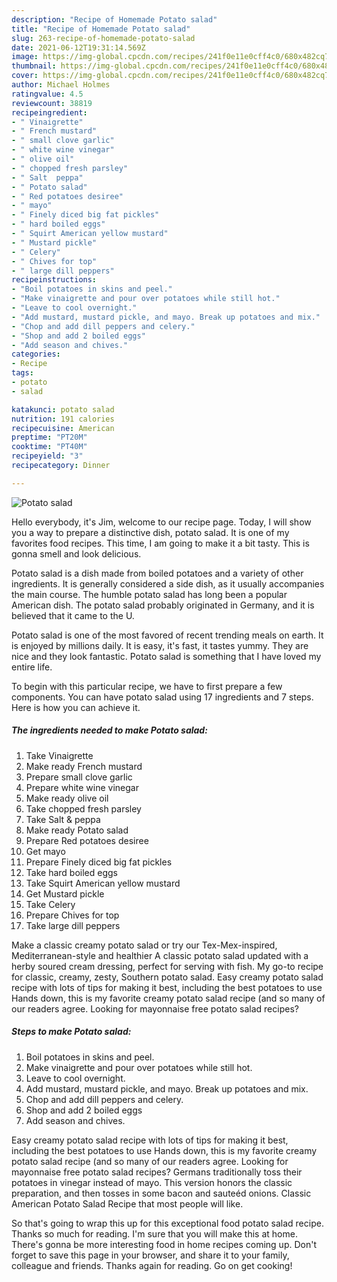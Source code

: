 ```yaml
---
description: "Recipe of Homemade Potato salad"
title: "Recipe of Homemade Potato salad"
slug: 263-recipe-of-homemade-potato-salad
date: 2021-06-12T19:31:14.569Z
image: https://img-global.cpcdn.com/recipes/241f0e11e0cff4c0/680x482cq70/potato-salad-recipe-main-photo.jpg
thumbnail: https://img-global.cpcdn.com/recipes/241f0e11e0cff4c0/680x482cq70/potato-salad-recipe-main-photo.jpg
cover: https://img-global.cpcdn.com/recipes/241f0e11e0cff4c0/680x482cq70/potato-salad-recipe-main-photo.jpg
author: Michael Holmes
ratingvalue: 4.5
reviewcount: 38819
recipeingredient:
- " Vinaigrette"
- " French mustard"
- " small clove garlic"
- " white wine vinegar"
- " olive oil"
- " chopped fresh parsley"
- " Salt  peppa"
- " Potato salad"
- " Red potatoes desiree"
- " mayo"
- " Finely diced big fat pickles"
- " hard boiled eggs"
- " Squirt American yellow mustard"
- " Mustard pickle"
- " Celery"
- " Chives for top"
- " large dill peppers"
recipeinstructions:
- "Boil potatoes in skins and peel."
- "Make vinaigrette and pour over potatoes while still hot."
- "Leave to cool overnight."
- "Add mustard, mustard pickle, and mayo. Break up potatoes and mix."
- "Chop and add dill peppers and celery."
- "Shop and add 2 boiled eggs"
- "Add season and chives."
categories:
- Recipe
tags:
- potato
- salad

katakunci: potato salad 
nutrition: 191 calories
recipecuisine: American
preptime: "PT20M"
cooktime: "PT40M"
recipeyield: "3"
recipecategory: Dinner

---
```



![Potato salad](https://img-global.cpcdn.com/recipes/241f0e11e0cff4c0/680x482cq70/potato-salad-recipe-main-photo.jpg)

Hello everybody, it's Jim, welcome to our recipe page. Today, I will show you a way to prepare a distinctive dish, potato salad. It is one of my favorites food recipes. This time, I am going to make it a bit tasty. This is gonna smell and look delicious.

Potato salad is a dish made from boiled potatoes and a variety of other ingredients. It is generally considered a side dish, as it usually accompanies the main course. The humble potato salad has long been a popular American dish. The potato salad probably originated in Germany, and it is believed that it came to the U.

Potato salad is one of the most favored of recent trending meals on earth. It is enjoyed by millions daily. It is easy, it's fast, it tastes yummy. They are nice and they look fantastic. Potato salad is something that I have loved my entire life.


To begin with this particular recipe, we have to first prepare a few components. You can have potato salad using 17 ingredients and 7 steps. Here is how you can achieve it.

<!--inarticleads1-->

##### The ingredients needed to make Potato salad:

1. Take  Vinaigrette
1. Make ready  French mustard
1. Prepare  small clove garlic
1. Prepare  white wine vinegar
1. Make ready  olive oil
1. Take  chopped fresh parsley
1. Take  Salt &amp; peppa
1. Make ready  Potato salad
1. Prepare  Red potatoes desiree
1. Get  mayo
1. Prepare  Finely diced big fat pickles
1. Take  hard boiled eggs
1. Take  Squirt American yellow mustard
1. Get  Mustard pickle
1. Take  Celery
1. Prepare  Chives for top
1. Take  large dill peppers


Make a classic creamy potato salad or try our Tex-Mex-inspired, Mediterranean-style and healthier A classic potato salad updated with a herby soured cream dressing, perfect for serving with fish. My go-to recipe for classic, creamy, zesty, Southern potato salad. Easy creamy potato salad recipe with lots of tips for making it best, including the best potatoes to use Hands down, this is my favorite creamy potato salad recipe (and so many of our readers agree. Looking for mayonnaise free potato salad recipes? 

<!--inarticleads2-->

##### Steps to make Potato salad:

1. Boil potatoes in skins and peel.
1. Make vinaigrette and pour over potatoes while still hot.
1. Leave to cool overnight.
1. Add mustard, mustard pickle, and mayo. Break up potatoes and mix.
1. Chop and add dill peppers and celery.
1. Shop and add 2 boiled eggs
1. Add season and chives.


Easy creamy potato salad recipe with lots of tips for making it best, including the best potatoes to use Hands down, this is my favorite creamy potato salad recipe (and so many of our readers agree. Looking for mayonnaise free potato salad recipes? Germans traditionally toss their potatoes in vinegar instead of mayo. This version honors the classic preparation, and then tosses in some bacon and sauteéd onions. Classic American Potato Salad Recipe that most people will like. 

So that's going to wrap this up for this exceptional food potato salad recipe. Thanks so much for reading. I'm sure that you will make this at home. There's gonna be more interesting food in home recipes coming up. Don't forget to save this page in your browser, and share it to your family, colleague and friends. Thanks again for reading. Go on get cooking!
